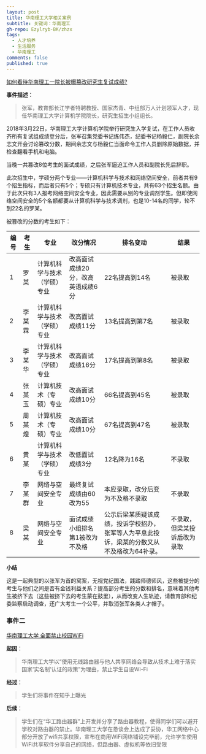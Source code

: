 ```yaml
---
layout: post
title: 华南理工大学相关案例
subtitle: 关键词：华南理工
gh-repo: Ezylryb-BK/zhzx
tags:
  - 人才培养
  - 生活服务
  - 华南理工
comments: false
published: true
---
```


[如何看待华南理工一院长被曝篡改研究生复试成绩?](https://www.zhihu.com/question/312303483/answer/598568591)

**事件描述**：

>张军，教育部长江学者特聘教授、国家杰青、中组部万人计划领军人才，现任华南理工大学计算机学院院长，研究生招生小组组长。

2018年3月22日，华南理工大学计算机学院举行研究生入学复试，在工作人员收齐所有复试组成绩登分后，张军召集党委书记练伟杰，纪委书记杨毅仁，副院长余志文开会讨论篡改分数，期间余志文与杨毅仁当面命令工作人员删除原始数据，并检查翻看手机和电脑。

当晚一共篡改8位考生的面试成绩，之后张军逼迫工作人员和副院长先后辞职。

此次招生中，学硕分两个专业——计算机科学与技术和网络空间安全，前者共有9个招生指标，而后者只有5个；专硕只有计算机技术专业，共有63个招生名额。由于此次只有3人报考网络空间安全专业，因此需要从别的专业调剂学生。但即使网络空间安全的5个名额都要从计算机科学与技术调剂，也是10-14名的同学，轮不到22名的罗某。

被篡改的分数的考生如下：

|编号|考生 |专业 |改分情况| 排名变动 |结果|
|-|-|-|-|-|-|
|1| 罗某 |计算机科学与技术（学硕）专业 |改高面试成绩20分，改高英语成绩6分| 22名提高到14名| 被录取|
|2| 李某霖 |计算机科学与技术（学硕）专业 |改高面试成绩11分| 13名提高到第7名 |被录取|
|3| 李某华 |计算机科学与技术（学硕）专业 |改高面试成绩16分| 17名提高到第8名 |被录取|
|4| 张某玉| 计算机技术（专硕）专业 |改高面试成绩10分 |66名提高到45名 |被录取|
|5| 周某煌| 计算机技术（专硕）专业 |改高面试成绩10分 |67名提高到47名 |被录取|
|6 |黄某| 计算机科学与技术（学硕）专业| 改低面试成绩3分| 12名降为16名 |不录取|
|7| 李某群| 网络与空间安全专业 |最终复试成绩由60改为55| 本应录取，改分后变为不及格不录取| 不录取|
|8| 梁某 |网络与空间安全专业 |面试成绩小组排名第1被改为不及格 |公示后梁某质疑该成绩，投诉学校招办，张军等人为平息此投诉，梁某的分数又从不及格改为64补录。| 不录取，但梁某投诉后改为录取|

**小结**

这是一起典型的以张军为首的窝案，无视党纪国法，践踏师德师风，这些被提分的考生与他们之间是否有金钱利益关系？提高部分考生的分数和排名，意味着其他考生被挤下去（这些被挤下去的考生蒙在鼓里），从而改变人生轨迹，请教育部和纪委监察启动调查，还广大考生一个公平，并取消张军各类人才帽子。

### 事件二

[华南理工大学 全面禁止校园WiFi](https://www.zhihu.com/question/48726801/answer/112517495)

**起因**：
>华南理工大学以“使用无线路由器与他人共享网络会导致从技术上难于落实国家‘实名制’认证的政策”为理由，禁止学生自设Wi-Fi

**经过**：
>学生们将事件在知乎上曝光

**后续**：
>学生们在“华工路由器群”上开发并分享了路由器教程，使得同学们可以避开学校对路由器的禁止。华南理工大学在恳谈会上达成了妥协，华工网络中心部分开放了wifi共享权限，宣布在商用WiFi网络铺设完毕前，允许学生使用WiFi共享软件分享自己的网络，但路由器、虚拟机等依旧受限
